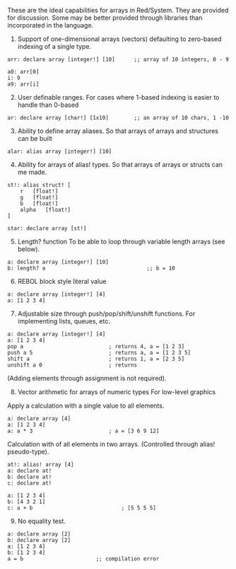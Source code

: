 These are the ideal capabilities for arrays in Red/System. They are provided for discussion. Some may be better provided through libraries than incorporated in the language.

1. Support of one-dimensional arrays (vectors) defaulting to zero-based indexing of a single type.

```
arr: declare array [integer!] [10]		;; array of 10 integers, 0 - 9

a0: arr[0]
i: 9
a9: arr[i]
```

2. User definable ranges.
For cases where 1-based indexing is easier to handle than 0-based
```
ar: declare array [char!] [1x10]		;; an array of 10 chars, 1 -10
```

3. Ability to define array aliases.
So that arrays of arrays and structures can be built
```
alar: alias array [integer!] [10] 

```

4. Ability for arrays of alias! types.
So that arrays of arrays or structs can me made.
```
st!: alias struct! [
	r	[float!]
	g	[float!]
	b	[float!]
	alpha	[float!]
]

star: declare array [st!]

```

5. Length? function
To be able to loop through variable length arrays (see below).
```
a: declare array [integer!] [10]
b: length? a								;; b = 10
```

6. REBOL block style literal value

```
a: declare array [integer!] [4]
a: [1 2 3 4]
```
7. Adjustable size through push/pop/shift/unshift functions. 
For implementing lists, queues, etc.
```
a: declare array [integer!] [4]
a: [1 2 3 4]
pop a							; returns 4, a = [1 2 3]
push a 5						; returns a, a = [1 2 3 5]
shift a							; returns 1, a = [2 3 5]
unshift a 0						; returns 
```
(Adding elements through assignment is not required).

8. Vector arithmetic for arrays of numeric types
For low-level graphics

Apply a calculation with a single value to all elements.
```
a: declare array [4]
a: [1 2 3 4]
a: a * 3						; a = [3 6 9 12]
```

Calculation with of all elements in two arrays. (Controlled through alias! pseudo-type).
```
at!: alias! array [4]
a: declare at!
b: declare at!
c: declare at!

a: [1 2 3 4]
b: [4 3 2 1]
c: a + b							; [5 5 5 5]
```

9. No equality test.

```
a: declare array [2]
b: declare array [2]
a: [1 2 3 4]
b: [1 2 3 4]
a = b						;; compilation error
``` 





